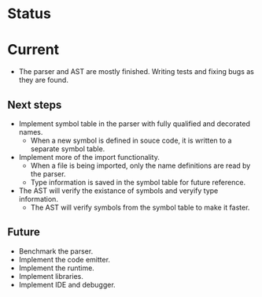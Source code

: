 # Status

# Current
* The parser and AST are mostly finished. Writing tests and fixing bugs as they are found.

## Next steps
* Implement symbol table in the parser with fully qualified and decorated names.
  * When a new symbol is defined in souce code, it is written to a separate symbol table.
* Implement more of the import functionality.
  * When a file is being imported, only the name definitions are read by the parser. 
  * Type information is saved in the symbol table for future reference.
* The AST will verify the existance of symbols and veryify type information.
  * The AST will verify symbols from the symbol table to make it faster.

## Future
* Benchmark the parser.
* Implement the code emitter.
* Implement the runtime.
* Implement libraries.
* Implement IDE and debugger.